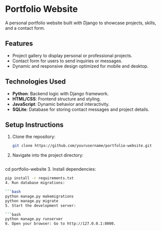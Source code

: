 # Portfolio Website

A personal portfolio website built with Django to showcase projects, skills, and a contact form.

## Features
- Project gallery to display personal or professional projects.
- Contact form for users to send inquiries or messages.
- Dynamic and responsive design optimized for mobile and desktop.

## Technologies Used
- **Python**: Backend logic with Django framework.
- **HTML/CSS**: Frontend structure and styling.
- **JavaScript**: Dynamic behavior and interactivity.
- **SQLite**: Database for storing contact messages and project details.

## Setup Instructions
1. Clone the repository:
   ```bash
   git clone https://github.com/yourusername/portfolio-website.git
2. Navigate into the project directory:

   ```bash
cd portfolio-website
3. Install dependencies:

   ```bash
pip install -r requirements.txt
4. Run database migrations:

   ```bash
python manage.py makemigrations
python manage.py migrate
5. Start the development server:

   ```bash
python manage.py runserver
6. Open your browser: Go to http://127.0.0.1:8000.
